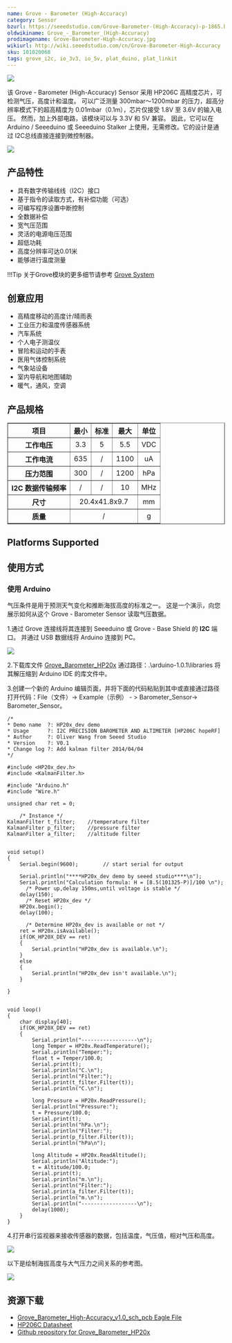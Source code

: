 ```yaml
---
name: Grove - Barometer (High-Accuracy)
category: Sensor
bzurl: https://seeedstudio.com/Grove-Barometer-(High-Accuracy)-p-1865.html
oldwikiname: Grove_-_Barometer_(High-Accuracy)
prodimagename: Grove-Barometer-High-Accuracy.jpg
wikiurl: http://wiki.seeedstudio.com/cn/Grove-Barometer-High-Accuracy
sku: 101020068
tags: grove_i2c, io_3v3, io_5v, plat_duino, plat_linkit
---
```


![](https://raw.githubusercontent.com/SeeedDocument/Grove-Barometer-High-Accuracy/master/img/Grove-Barometer-High-Accuracy.jpg)

该 Grove - Barometer (High-Accuracy) Sensor 采用 HP206C 高精度芯片，可检测气压，高度计和温度。 可以广泛测量 300mbar〜1200mbar 的压力，超高分辨率模式下的超高精度为 0.01mbar（0.1m），芯片仅接受 1.8V 至 3.6V 的输入电压。 然而，加上外部电路，该模块可以与 3.3V 和 5V 兼容。 因此，它可以在 Arduino / Seeeduino 或 Seeeduino Stalker 上使用，无需修改。它的设计是通过 I2C总线直接连接到微控制器。

[![](https://github.com/SeeedDocument/wiki_chinese/raw/master/docs/images/click_to_buy.PNG)](https://item.taobao.com/item.htm?spm=a1z10.3-c.w4002-11172317909.9.27785814xJ3D2M&id=520516572843)

产品特性
--------


- 具有数字传输线线（I2C）接口
- 基于指令的读取方式，有补偿功能（可选）
- 可编写程序设置中断控制
- 全数据补偿
- 宽气压范围
- 灵活的电源电压范围
- 超低功耗
- 高度分辨率可达0.01米
- 能够进行温度测量

!!!Tip
    关于Grove模块的更多细节请参考 [Grove System](http://wiki.seeedstudio.com/cn/Grove_System/)

创意应用
-----------------


- 高精度移动的高度计/晴雨表
- 工业压力和温度传感器系统
- 汽车系统
- 个人电子测温仪
- 冒险和运动的手表
- 医用气体控制系统
- 气象站设备
- 室内导航和地图辅助
- 暖气，通风，空调

产品规格
--------------

<table border="1" cellspacing="0" width="80%">
<tr>
<th scope="col">
项目
</th>
<th scope="col">
最小
</th>
<th scope="col">
标准
</th>
<th scope="col">
最大
</th>
<th scope="col">
单位
</th>
</tr>
<tr align="center">
<th scope="row">
工作电压
</th>
<td>
3.3
</td>
<td>
5
</td>
<td>
5.5
</td>
<td>
VDC
</td>
</tr>
<tr align="center">
<th scope="row">
工作电流
</th>
<td>
635
</td>
<td>
/
</td>
<td>
1100
</td>
<td>
uA
</td>
</tr>
<tr align="center">
<th scope="row">
压力范围
</th>
<td>
300
</td>
<td>
/
</td>
<td>
1200
</td>
<td>
hPa
</td>
</tr>
<tr align="center">
<th scope="row">
I2C 数据传输频率
</th>
<td>
/
</td>
<td>
/
</td>
<td>
10
</td>
<td>
MHz
</td>
</tr>
<tr align="center">
<th scope="row">
尺寸
</th>
<td colspan="3">
20.4x41.8x9.7
</td>
<td>
mm
</td>
</tr>
<tr align="center">
<th scope="row">
质量
</th>
<td colspan="3">
/
</td>
<td>
g
</td>
</tr>
</table>

Platforms Supported
-------------------

使用方式
-----

### 使用 Arduino

气压条件是用于预测天气变化和推断海拔高度的标准之一。 这是一个演示，向您展示如何从这个 Grove - Barometer Sensor 读取气压数据。

1.通过 Grove 连接线将其连接到 Seeeduino 或 Grove - Base Shield 的 **I2C** 端口。 并通过 USB 数据线将 Arduino 连接到 PC。

![](https://raw.githubusercontent.com/SeeedDocument/Grove-Barometer-High-Accuracy/master/img/Grove-Barometer_Sensor_hard.JPG)

2.下载库文件 [Grove_Barometer_HP20x](https://github.com/Seeed-Studio/Grove_Barometer_HP20x) 通过路径：.\\arduino-1.0.1\\libraries 将其解压缩到 Arduino IDE 的库文件中。

3.创建一个新的 Arduino 编辑页面，并将下面的代码粘贴到其中或直接通过路径打开代码：File（文件）-&gt; Example（示例） - > Barometer_Sensor-> Barometer_Sensor。

```
/*
* Demo name  ?: HP20x_dev demo
* Usage      ?: I2C PRECISION BAROMETER AND ALTIMETER [HP206C hopeRF]
* Author     ?: Oliver Wang from Seeed Studio
* Version    ?: V0.1
* Change log ?: Add kalman filter 2014/04/04
*/

#include <HP20x_dev.h>
#include <KalmanFilter.h>

#include "Arduino.h"
#include "Wire.h"

unsigned char ret = 0;

    /* Instance */
KalmanFilter t_filter;    //temperature filter
KalmanFilter p_filter;    //pressure filter
KalmanFilter a_filter;    //altitude filter


void setup()
{
    Serial.begin(9600);        // start serial for output

    Serial.println("****HP20x_dev demo by seeed studio****\n");
    Serial.println("Calculation formula: H = [8.5(101325-P)]/100 \n");
      /* Power up,delay 150ms,until voltage is stable */
    delay(150);
      /* Reset HP20x_dev */
    HP20x.begin();
    delay(100);

      /* Determine HP20x_dev is available or not */
    ret = HP20x.isAvailable();
    if(OK_HP20X_DEV == ret)
    {
        Serial.println("HP20x_dev is available.\n");
    }
    else
    {
        Serial.println("HP20x_dev isn't available.\n");
    }

}


void loop()
{
    char display[40];
    if(OK_HP20X_DEV == ret)
    {
        Serial.println("------------------\n");
        long Temper = HP20x.ReadTemperature();
        Serial.println("Temper:");
        float t = Temper/100.0;
        Serial.print(t);
        Serial.println("C.\n");
        Serial.println("Filter:");
        Serial.print(t_filter.Filter(t));
        Serial.println("C.\n");

        long Pressure = HP20x.ReadPressure();
        Serial.println("Pressure:");
        t = Pressure/100.0;
        Serial.print(t);
        Serial.println("hPa.\n");
        Serial.println("Filter:");
        Serial.print(p_filter.Filter(t));
        Serial.println("hPa\n");

        long Altitude = HP20x.ReadAltitude();
        Serial.println("Altitude:");
        t = Altitude/100.0;
        Serial.print(t);
        Serial.println("m.\n");
        Serial.println("Filter:");
        Serial.print(a_filter.Filter(t));
        Serial.println("m.\n");
        Serial.println("------------------\n");
        delay(1000);
    }
}
```

4.打开串行监视器来接收传感器的数据，包括温度，气压值，相对气压和高度。

![](https://raw.githubusercontent.com/SeeedDocument/Grove-Barometer-High-Accuracy/master/img/Barometer_Sensor.jpg)

以下是绘制海拔高度与大气压力之间关系的参考图。

![](https://raw.githubusercontent.com/SeeedDocument/Grove-Barometer-High-Accuracy/master/img/Pressure_and_Altitude.jpg)

资源下载
---------

-   [Grove_Barometer_High-Accuracy_v1.0_sch_pcb Eagle File](https://raw.githubusercontent.com/SeeedDocument/Grove-Barometer-High-Accuracy/master/res/Grove_Barometer_High-Accuracy_v1.0_sch_pcb.zip)
-   [HP206C Datasheet](https://raw.githubusercontent.com/SeeedDocument/Grove-Barometer-High-Accuracy/master/res/HP206C_Datasheet.pdf)
-   [Github repository for Grove\_Barometer\_HP20x](https://github.com/Seeed-Studio/Grove_Barometer_HP20x)


<!-- This Markdown file was created from http://www.seeedstudio.com/wiki/Grove_-_Barometer_(High-Accuracy) -->
